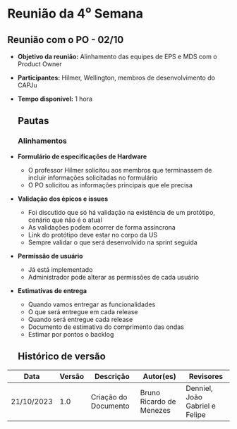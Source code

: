 # Reunião da 4⁰ Semana
## **Reunião com o PO - 02/10**

- **Objetivo da reunião:** Alinhamento das equipes de EPS e MDS com o Product Owner
- **Participantes:** Hilmer, Wellington, membros de desenvolvimento do CAPJu
- **Tempo disponível:** 1 hora
    
    ## **Pautas**
    
    ### Alinhamentos

- **Formulário de especificações de Hardware**
    - O professor Hilmer solicitou aos membros que terminassem de incluir informações solicitadas no formulário
    - O PO solicitou as informações principais que ele precisa
- **Validação dos épicos e issues**
    - Foi discutido que só há validação na existência de um protótipo, cenário que não é o atual
    - As validações podem ocorrer de forma assíncrona
    - Link do protótipo deve estar no corpo da US
    - Sempre validar o que será desenvolvido na sprint seguida
- **Permissão de usuário**
    - Já está implementado
    - Administrador pode alterar as permissões de cada usuário
- **Estimativas de entrega**
    - Quando vamos entregar as funcionalidades
    - O que será entregue em cada release
    - Quando será entregue cada release
    - Documento de estimativa do comprimento das ondas
    - Estimar por pontos o backlog

    ## Histórico de versão
| Data | Versão | Descrição | Autor(es) | Revisores |
| ---- | ---- | ---- | ---- | ---- |
| 21/10/2023 | 1.0 | Criação do Documento | Bruno Ricardo de Menezes | Denniel, João Gabriel e Felipe |